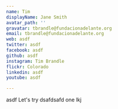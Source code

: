 ```yaml
---
name: Tim
displayName: Jane Smith
avatar_path: ''
gravatar: tbrandle@fundacionadelante.org
email: tbrandle@fundacionadelante.org
web: asdf
twitter: asdf
facebook: asdf
github: asdf
instagram: Tim Brandle
flickr: Colorado
linkedin: asdf
youtube: asdf

---
```


<p>asdf Let's try dsafdsafd one lkj</p>

